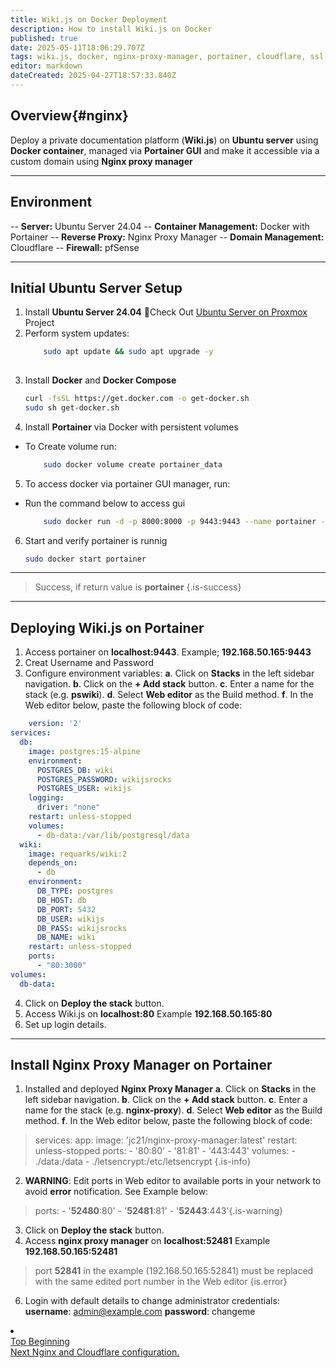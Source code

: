 ```yaml
---
title: Wiki.js on Docker Deployment
description: How to install Wiki.js on Docker
published: true
date: 2025-05-11T18:06:29.707Z
tags: wiki.js, docker, nginx-proxy-manager, portainer, cloudflare, ssl, token
editor: markdown
dateCreated: 2025-04-27T18:57:33.840Z
---
```


## Overview{#nginx}
Deploy a private documentation platform (**Wiki.js**) on **Ubuntu server** using **Docker container**, managed via **Portainer GUI** and make it accessible via a custom domain using **Nginx proxy manager**

---

## Environment
-- **Server:** Ubuntu Server 24.04
-- **Container Management:** Docker with Portainer
-- **Reverse Proxy:** Nginx Proxy Manager
-- **Domain Management:** Cloudflare
-- **Firewall:** pfSense

---

## Initial Ubuntu Server Setup
1. Install **Ubuntu Server 24.04**
  📌Check Out <a href = "/proxmox">Ubuntu Server on Proxmox</a> Project
2. Perform system updates:
	```bash
  		sudo apt update && sudo apt upgrade -y
      
3. Install **Docker** and **Docker Compose**
	```bash
	curl -fsSL https://get.docker.com -o get-docker.sh
	sudo sh get-docker.sh
4. Install **Portainer** via Docker with persistent volumes
-	To Create volume run:
	```bash
 		sudo docker volume create portainer_data
    
5.	To access docker via portainer GUI manager, run:
-	Run the command below to access gui
	```bash
		sudo docker run -d -p 8000:8000 -p 9443:9443 --name portainer --restart=always -v /var/run/docker.sock:/var/run/docker.sock -v portainer_data:/data portainer/portainer-ce:latest

6.	Start and verify portainer is runnig
	```bash
  	sudo docker start portainer
---
> Success, if return value is **portainer** 
{.is-success}
---

## Deploying Wiki.js on Portainer
1. Access portainer on **localhost:9443**.  Example; **192.168.50.165:9443**
2. Creat Username and Password
3. Configure environment variables:
	**a**. Click on **Stacks** in the left sidebar navigation.
	**b**. Click on the **+ Add stack** button.
	**c**. Enter a name for the stack (e.g. **pswiki**).
	**d**. Select **Web editor** as the Build method.
	**f**. In the Web editor below, paste the following block of code:
```yml
	version: '2'
services:
  db:
    image: postgres:15-alpine
    environment:
      POSTGRES_DB: wiki
      POSTGRES_PASSWORD: wikijsrocks
      POSTGRES_USER: wikijs
    logging:
      driver: "none"
    restart: unless-stopped
    volumes:
      - db-data:/var/lib/postgresql/data
  wiki:
    image: requarks/wiki:2
    depends_on:
      - db
    environment:
      DB_TYPE: postgres
      DB_HOST: db
      DB_PORT: 5432
      DB_USER: wikijs
      DB_PASS: wikijsrocks
      DB_NAME: wiki
    restart: unless-stopped
    ports:
      - "80:3000"
volumes:
  db-data:
 ```
4. Click on **Deploy the stack** button.
5. Access Wiki.js on **localhost:80** Example **192.168.50.165:80**
6. Set up login details.

---

## Install Nginx Proxy Manager on Portainer
1. Installed and deployed **Nginx Proxy Manager**
  **a**. Click on **Stacks** in the left sidebar navigation.
	**b**. Click on the **+ Add stack** button.
	**c**. Enter a name for the stack (e.g. **nginx-proxy**).
	**d**. Select **Web editor** as the Build method.
	**f**. In the Web editor below, paste the following block of code:
  >services:
  app:
    image: 'jc21/nginx-proxy-manager:latest'
    restart: unless-stopped
    ports:
      - '80:80'
      - '81:81'
      - '443:443'
    volumes:
      - ./data:/data
      - ./letsencrypt:/etc/letsencrypt {.is-info}
  2. **WARNING**: Edit ports in Web editor to available ports in your network to avoid **error** notification. See Example below:
  >ports:
      - '**52480**:80'
      - '**52481**:81'
      - '**52443**:443'{.is-warning}
3. Click on **Deploy the stack** button.
4. Access **nginx proxy manager** on **localhost:52481** Example **192.168.50.165:52481**
> port **52841** in the example (192.168.50.165:52841) must be replaced with the same edited port number in the Web editor
{is.error}
6. Login with default details to change administrator credentials:
   **username**: admin@example.com
   **password**: changeme

<li class="config-item">
  <div class="navigation">
    <div class="nav-back">
      <a href="#nginx" class="back">Top 
        <span class="label">Beginning</span>
      </a>
    </div>
    <span class="divider"></span>
    <div class="nav-next">
      <a href="/wiki/nginx" class="next">Next
      <span class="label">Nginx and Cloudflare configuration.</span>
      </a>
    </div>
  </div>
</li>